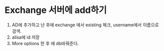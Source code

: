 # Exchange 서버에 add하기 

1. AD에 추가하고 난 후에 exchange 에서 existing 체크, username에서 이름으로 검색. 
2. alisa에 id 저장
3. More options 한 후 에 db바꿔준다.

